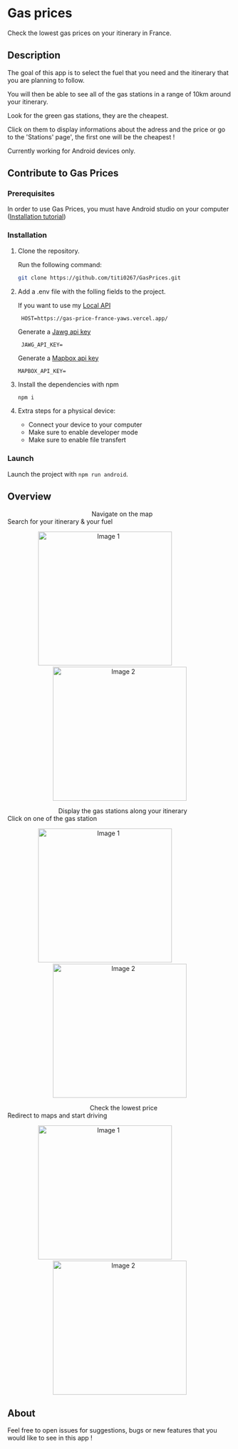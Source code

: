 # Gas prices

Check the lowest gas prices on your itinerary in France.

## Description

The goal of this app is to select the fuel that you need and the itinerary that you are planning to follow.

You will then be able to see all of the gas stations in a range of 10km around your itinerary.

Look for the green gas stations, they are the cheapest.

Click on them to display informations about the adress and the price or go to the 'Stations' page', the first one will be the cheapest !

Currently working for Android devices only.

## Contribute to Gas Prices

### Prerequisites

In order to use Gas Prices, you must have Android studio on your computer ([Installation tutorial](https://developer.android.com/studio?gclid=CjwKCAiAk9itBhASEiwA1my_6-dk0m3UvyOMjxqDJeNsd9j0jMEXx3uFZYSBSyfwXPqqH3YuMeWnxxoCY3oQAvD_BwE&gclsrc=aw.ds))

### Installation

1. Clone the repository.

   Run the following command:

   ```bash
   git clone https://github.com/titi0267/GasPrices.git
   ```

2. Add a .env file with the folling fields to the project.

   If you want to use my [Local API](https://github.com/titi0267/GasPrices-Api)

   ```.env
    HOST=https://gas-price-france-yaws.vercel.app/
   ```

   Generate a [Jawg api key](https://www.jawg.io/en/)

   ```.env
    JAWG_API_KEY=
   ```

   Generate a [Mapbox api key](https://www.mapbox.com/)

   ```.env
   MAPBOX_API_KEY=
   ```

3. Install the dependencies with npm

   ```bash
   npm i
   ```

4. Extra steps for a physical device:
   - Connect your device to your computer
   - Make sure to enable developer mode
   - Make sure to enable file transfert

### Launch

Launch the project with
`npm run android`.

## Overview

<p align="left">
    &nbsp;&nbsp;&nbsp;&nbsp;&nbsp;&nbsp;&nbsp; &nbsp;&nbsp;&nbsp;&nbsp;&nbsp;&nbsp;&nbsp;&nbsp;&nbsp;&nbsp;&nbsp;&nbsp;&nbsp;&nbsp;&nbsp;&nbsp;  &nbsp;&nbsp;&nbsp;&nbsp;&nbsp;&nbsp;&nbsp;&nbsp;&nbsp;&nbsp;&nbsp;&nbsp;&nbsp;&nbsp;&nbsp;  &nbsp;&nbsp;&nbsp;&nbsp;&nbsp;&nbsp;
  <span>Navigate on the map</span>
    &nbsp;&nbsp;&nbsp;&nbsp;&nbsp;&nbsp;&nbsp;&nbsp;&nbsp;&nbsp;&nbsp;&nbsp;&nbsp;&nbsp;  &nbsp;&nbsp;&nbsp;&nbsp;&nbsp;&nbsp;&nbsp;&nbsp;&nbsp;&nbsp;&nbsp;&nbsp;&nbsp;&nbsp;&nbsp;&nbsp;&nbsp;&nbsp;&nbsp;&nbsp;&nbsp;
  <span>Search for your itinerary & your fuel</span>
</p>

<p align="center">
  <img src="src/assets//ReadMe/map-page.png" alt="Image 1" width="300">
  &nbsp;&nbsp;&nbsp;&nbsp;&nbsp;&nbsp;&nbsp;&nbsp;&nbsp;&nbsp;&nbsp;&nbsp;&nbsp;&nbsp;&nbsp;&nbsp;
  <img src="src/assets//ReadMe/search-page.png" alt="Image 2" width="300">
</p>

<p align="left">
    &nbsp;&nbsp;&nbsp;&nbsp;&nbsp;&nbsp;&nbsp;  &nbsp;&nbsp;&nbsp;&nbsp;&nbsp;&nbsp;&nbsp;&nbsp;&nbsp;&nbsp;&nbsp;&nbsp; &nbsp;&nbsp;&nbsp;&nbsp;&nbsp;&nbsp;&nbsp;
  <span>Display the gas stations along your itinerary</span>
      &nbsp;&nbsp;&nbsp;&nbsp;&nbsp;&nbsp;&nbsp;&nbsp;&nbsp;&nbsp;&nbsp;&nbsp;&nbsp;&nbsp;&nbsp;&nbsp;&nbsp;&nbsp;&nbsp;&nbsp;&nbsp;
  <span>Click on one of the gas station</span>
</p>

<p align="center">
  <img src="src/assets//ReadMe/pumps-on-map.png" alt="Image 1" width="300">
  &nbsp;&nbsp;&nbsp;&nbsp;&nbsp;&nbsp;&nbsp;&nbsp;&nbsp;&nbsp;&nbsp;&nbsp;&nbsp;&nbsp;&nbsp;&nbsp;
  <img src="src/assets//ReadMe/click-on-pump.png" alt="Image 2" width="300">
</p>

<p align="left">
    &nbsp;&nbsp;&nbsp;&nbsp;&nbsp;&nbsp; &nbsp;&nbsp;&nbsp;&nbsp;&nbsp;&nbsp;&nbsp;&nbsp;&nbsp;&nbsp;&nbsp;&nbsp;&nbsp;&nbsp;&nbsp;&nbsp;  &nbsp;&nbsp;&nbsp;&nbsp;&nbsp;&nbsp;&nbsp;&nbsp;&nbsp;&nbsp;&nbsp;&nbsp;&nbsp;&nbsp;&nbsp;  &nbsp;&nbsp;&nbsp;&nbsp;&nbsp;&nbsp;
  <span>Check the lowest price</span>
    &nbsp;&nbsp;&nbsp;&nbsp;&nbsp;&nbsp;&nbsp;&nbsp;&nbsp;&nbsp;&nbsp;&nbsp;&nbsp;&nbsp;  &nbsp;&nbsp;&nbsp;&nbsp;&nbsp;&nbsp;&nbsp;&nbsp;&nbsp;&nbsp;&nbsp;&nbsp;&nbsp;&nbsp;&nbsp;&nbsp;&nbsp;&nbsp;&nbsp;&nbsp;&nbsp;
  <span>Redirect to maps and start driving</span>
</p>

<p align="center">
  <img src="src/assets//ReadMe/pump-data.png" alt="Image 1" width="300">
  &nbsp;&nbsp;&nbsp;&nbsp;&nbsp;&nbsp;&nbsp;&nbsp;&nbsp;&nbsp;&nbsp;&nbsp;&nbsp;&nbsp;&nbsp;&nbsp;
  <img src="src/assets//ReadMe/redirect-to-maps.png" alt="Image 2" width="300">
</p>

## About

Feel free to open issues for suggestions, bugs or new features that you would like to see in this app !
